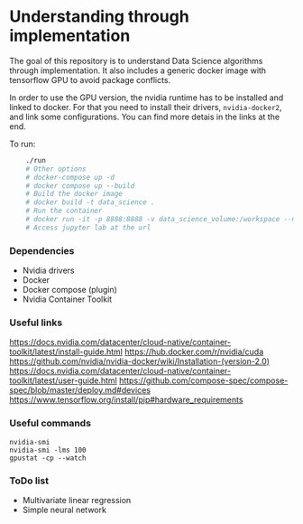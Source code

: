 # Understanding through implementation

The goal of this repository is to understand Data Science algorithms through
implementation.
It also includes a generic docker image with tensorflow GPU to avoid package
conflicts.  

In order to use the GPU version, the nvidia runtime has to be
installed and linked to docker. For that you need to install their drivers,
`nvidia-docker2`, and link some configurations. You can find more detais in the
links at the end.  

To run:

```sh
    ./run
    # Other options
    # docker-compose up -d
    # docker compose up --build
    # Build the docker image
    # docker build -t data_science .
    # Run the container
    # docker run -it -p 8888:8888 -v data_science_volume:/workspace --name data_science_container data_science bash
    # Access jupyter lab at the url
```

### Dependencies

- Nvidia drivers
- Docker
- Docker compose (plugin)
- Nvidia Container Toolkit


### Useful links

https://docs.nvidia.com/datacenter/cloud-native/container-toolkit/latest/install-guide.html
https://hub.docker.com/r/nvidia/cuda
https://github.com/nvidia/nvidia-docker/wiki/Installation-(version-2.0)
https://docs.nvidia.com/datacenter/cloud-native/container-toolkit/latest/user-guide.html
https://github.com/compose-spec/compose-spec/blob/master/deploy.md#devices
https://www.tensorflow.org/install/pip#hardware_requirements

### Useful commands

```
nvidia-smi
nvidia-smi -lms 100
gpustat -cp --watch
```

### ToDo list

- Multivariate linear regression
- Simple neural network
